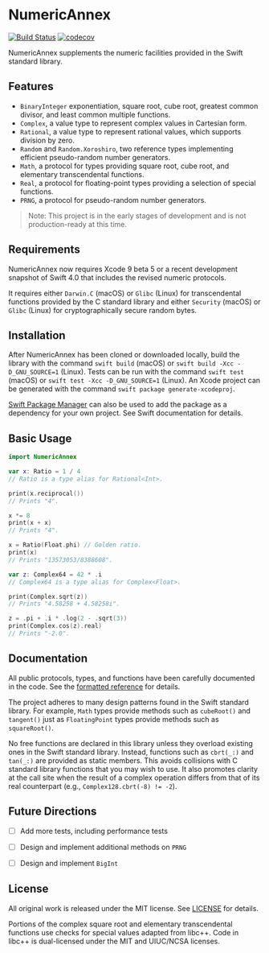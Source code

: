 # NumericAnnex

[![Build Status](https://travis-ci.org/xwu/NumericAnnex.svg?branch=master)](https://travis-ci.org/xwu/NumericAnnex)
[![codecov](https://codecov.io/gh/xwu/NumericAnnex/branch/master/graph/badge.svg)](https://codecov.io/gh/xwu/NumericAnnex)

NumericAnnex supplements the numeric facilities provided in the Swift standard
library.


## Features

- `BinaryInteger` exponentiation, square root, cube root, greatest common
  divisor, and least common multiple functions.
- `Complex`, a value type to represent complex values in Cartesian form.
- `Rational`, a value type to represent rational values, which supports division
  by zero.
- `Random` and `Random.Xoroshiro`, two reference types implementing efficient
  pseudo-random number generators.
- `Math`, a protocol for types providing square root, cube root, and elementary
  transcendental functions.
- `Real`, a protocol for floating-point types providing a selection of special
  functions.
- `PRNG`, a protocol for pseudo-random number generators.

> Note: This project is in the early stages of development and is not
> production-ready at this time.


## Requirements

NumericAnnex now requires Xcode 9 beta 5 or a recent development snapshot of
Swift 4.0 that includes the revised numeric protocols.

It requires either `Darwin.C` (macOS) or `Glibc` (Linux) for transcendental
functions provided by the C standard library and either `Security` (macOS) or
`Glibc` (Linux) for cryptographically secure random bytes.


## Installation

After NumericAnnex has been cloned or downloaded locally, build the library with
the command `swift build` (macOS) or `swift build -Xcc -D_GNU_SOURCE=1` (Linux).
Tests can be run with the command `swift test` (macOS) or
`swift test -Xcc -D_GNU_SOURCE=1` (Linux). An Xcode project can be generated
with the command `swift package generate-xcodeproj`.

[Swift Package Manager](https://swift.org/package-manager/) can also be used to
add the package as a dependency for your own project. See Swift documentation
for details.


## Basic Usage

```swift
import NumericAnnex

var x: Ratio = 1 / 4
// Ratio is a type alias for Rational<Int>.

print(x.reciprocal())
// Prints "4".

x *= 8
print(x + x)
// Prints "4".

x = Ratio(Float.phi) // Golden ratio.
print(x)
// Prints "13573053/8388608".

var z: Complex64 = 42 * .i
// Complex64 is a type alias for Complex<Float>.

print(Complex.sqrt(z))
// Prints "4.58258 + 4.58258i".

z = .pi + .i * .log(2 - .sqrt(3))
print(Complex.cos(z).real)
// Prints "-2.0".
```


## Documentation

All public protocols, types, and functions have been carefully documented in the
code. See the [formatted reference](https://xwu.github.io/NumericAnnex/) for
details.

The project adheres to many design patterns found in the Swift standard library.
For example, `Math` types provide methods such as `cubeRoot()` and `tangent()`
just as `FloatingPoint` types provide methods such as `squareRoot()`.

No free functions are declared in this library unless they overload existing
ones in the Swift standard library. Instead, functions such as `cbrt(_:)` and
`tan(_:)` are provided as static members. This avoids collisions with C standard
library functions that you may wish to use. It also promotes clarity at the call
site when the result of a complex operation differs from that of its real
counterpart (e.g., `Complex128.cbrt(-8) != -2`).


## Future Directions

- [ ] Add more tests, including performance tests
- [ ] Design and implement additional methods on `PRNG`
- [ ] Design and implement `BigInt`


## License

All original work is released under the MIT license. See
[LICENSE](https://github.com/xwu/NumericAnnex/blob/master/LICENSE) for details.

Portions of the complex square root and elementary transcendental functions use
checks for special values adapted from libc++. Code in libc++ is dual-licensed
under the MIT and UIUC/NCSA licenses.
